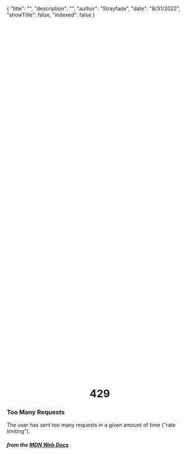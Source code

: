 {
    "title": "",
    "description": "",
    "author": "Strayfade",
    "date": "8/31/2022",
    "showTitle": false,
    "indexed": false
}

<p style="margin-right: auto; margin-left: auto; width: max-content; margin-top: 25vh; opacity: 0.5;"></p>
<h1 style="margin-right: auto; margin-left: auto; width: max-content; margin-top: 3px;">429</h1>

### Too Many Requests

The user has sent too many requests in a given amount of time ("rate limiting").

#### *from the [MDN Web Docs](https://developer.mozilla.org/en-US/docs/Web/HTTP/Status)* 